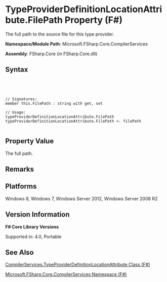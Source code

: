 # TypeProviderDefinitionLocationAttribute.FilePath Property (F#)

The full path to the source file for this type provider.

**Namespace/Module Path**: Microsoft.FSharp.Core.CompilerServices

**Assembly**: FSharp.Core (in FSharp.Core.dll)


## Syntax



```




// Signatures:
member this.FilePath : string with get, set

// Usage:
typeProviderDefinitionLocationAttribute.FilePath
typeProviderDefinitionLocationAttribute.FilePath <- filePath


```





## Property Value
The full path.


## Remarks

## Platforms
Windows 8, Windows 7, Windows Server 2012, Windows Server 2008 R2


## Version Information
**F# Core Library Versions**

Supported in: 4.0, Portable




## See Also
[CompilerServices.TypeProviderDefinitionLocationAttribute Class &#40;F&#35;&#41;](CompilerServices.TypeProviderDefinitionLocationAttribute-Class-%5BFSharp%5D.md)

[Microsoft.FSharp.Core.CompilerServices Namespace &#40;F&#35;&#41;](Microsoft.FSharp.Core.CompilerServices-Namespace-%5BFSharp%5D.md)

